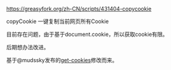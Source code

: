 https://greasyfork.org/zh-CN/scripts/431404-copycookie

copyCookie
一键复制当前网页所有Cookie

目前存在问题，由于基于document.cookie，所以获取cookie有限。

后期想办法改进。

基于@mudssky发布的[get-cookies](https://greasyfork.org/zh-CN/scripts/428367-get-cookies)修改而来。

